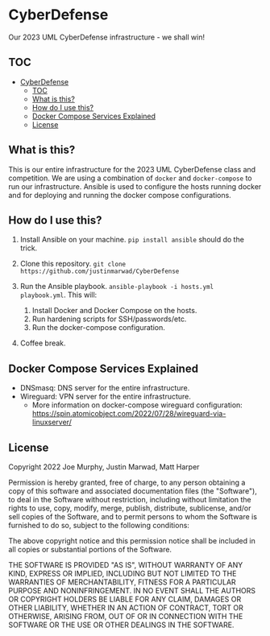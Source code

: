 # CyberDefense

Our 2023 UML CyberDefense infrastructure - we shall win!

## TOC 

- [CyberDefense](#cyberdefense)
  - [TOC](#toc)
  - [What is this?](#what-is-this)
  - [How do I use this?](#how-do-i-use-this)
  - [Docker Compose Services Explained](#docker-compose-services-explained)
  - [License](#license)

## What is this?

This is our entire infrastructure for the 2023 UML CyberDefense class and competition. We are using a combination of `docker` and `docker-compose` to run our infrastructure. Ansible is used to configure the hosts running docker and for deploying and running the docker compose configurations.

## How do I use this?

1. Install Ansible on your machine. ```pip install ansible``` should do the trick.

2. Clone this repository. ```git clone https://github.com/justinmarwad/CyberDefense```

3. Run the Ansible playbook. ```ansible-playbook -i hosts.yml playbook.yml```. This will: 
   1. Install Docker and Docker Compose on the hosts. 
   2. Run hardening scripts for SSH/passwords/etc. 
   3. Run the docker-compose configuration.

4. Coffee break. 


## Docker Compose Services Explained

- DNSmasq: DNS server for the entire infrastructure.
- Wireguard: VPN server for the entire infrastructure.
  - More information on docker-compose wireguard configuration: https://spin.atomicobject.com/2022/07/28/wireguard-via-linuxserver/



## License ### 

Copyright 2022 Joe Murphy, Justin Marwad, Matt Harper

Permission is hereby granted, free of charge, to any person obtaining a copy of this software and associated documentation files (the "Software"), to deal in the Software without restriction, including without limitation the rights to use, copy, modify, merge, publish, distribute, sublicense, and/or sell copies of the Software, and to permit persons to whom the Software is furnished to do so, subject to the following conditions:

The above copyright notice and this permission notice shall be included in all copies or substantial portions of the Software.

THE SOFTWARE IS PROVIDED "AS IS", WITHOUT WARRANTY OF ANY KIND, EXPRESS OR IMPLIED, INCLUDING BUT NOT LIMITED TO THE WARRANTIES OF MERCHANTABILITY, FITNESS FOR A PARTICULAR PURPOSE AND NONINFRINGEMENT. IN NO EVENT SHALL THE AUTHORS OR COPYRIGHT HOLDERS BE LIABLE FOR ANY CLAIM, DAMAGES OR OTHER LIABILITY, WHETHER IN AN ACTION OF CONTRACT, TORT OR OTHERWISE, ARISING FROM, OUT OF OR IN CONNECTION WITH THE SOFTWARE OR THE USE OR OTHER DEALINGS IN THE SOFTWARE.